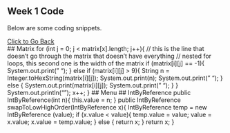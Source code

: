 ## Week 1 Code
Below are some coding snippets.
<div markdown=“0”><a href=“https://replit.com/@risaiwazaki/risachallenge#week_1/stack.java” class=“btn btn-info”> Click to Go Back</a></div>
## Matrix
        for (int j = 0; j < matrix[x].length; j++){ // this is the line that doesn’t go through the matrix that doesn’t have everything
           // nested for loops, this second one is the width of the matrix
            if (matrix[i][j] == -1){
                System.out.print(”  “);
            }
            else if (matrix[i][j] > 9){
                String n = Integer.toHexString(matrix[i][j]);
                System.out.print(n);
                System.out.print(” “);
            }
            else {
                System.out.print(matrix[i][j]);
                System.out.print(” “);
            }
        }
        System.out.println(“”);
        x++;
    }
## Menu
## IntByReference
    public IntByReference(int n){
    this.value = n;
    }
    public IntByReference swapToLowHighOrder(IntByReference x){
     IntByReference temp = new IntByReference (value);
    if (x.value < value){
        temp.value = value;
        value = x.value;
        x.value = temp.value;
    }
    else {
        return x;
    }
    return x;
}
